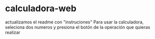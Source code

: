 # calculadora-web
actualizamos el readme con "instruciones"
Para usar la calculadora, seleciona dos numeros y presiona el botón de la operación que quieras realizar
